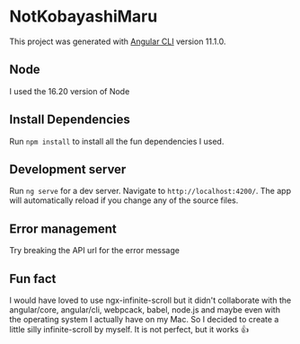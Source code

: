 # NotKobayashiMaru

This project was generated with [Angular CLI](https://github.com/angular/angular-cli) version 11.1.0.

## Node

I used the 16.20 version of Node

## Install Dependencies

Run `npm install` to install all the fun dependencies I used.

## Development server

Run `ng serve` for a dev server. Navigate to `http://localhost:4200/`. The app will automatically reload if you change any of the source files.

## Error management

Try breaking the API url for the error message

## Fun fact

I would have loved to use ngx-infinite-scroll but it didn't collaborate with the angular/core, angular/cli, webpcack, babel, node.js and maybe even with the operating system I actually have on my Mac. So I decided to create a little silly infinite-scroll by myself.
It is not perfect, but it works 👍

